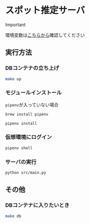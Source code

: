 # スポット推定サーバ

> [!IMPORTANT]
> 環境変数は[こちらから](https://kjlb.esa.io/posts/5238)確認してください

## 実行方法
### DBコンテナの立ち上げ
```bash
make up
```
### モジュールインストール
`pipenv`が入っていない場合
```bash
brew install pipenv
```

```bash
pipenv install
```

### 仮想環境にログイン
```bash
pipenv shell
```

### サーバの実行
```bash
python src/main.py
```

## その他
### DBコンテナに入りたいとき
```bash
make db
```
